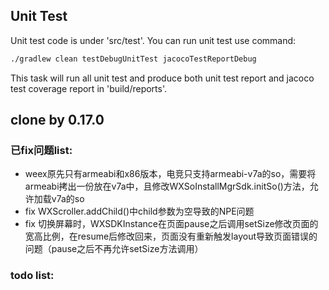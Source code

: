 ## Unit Test

Unit test code is under 'src/test'. You can run unit test use command:   
```bash
./gradlew clean testDebugUnitTest jacocoTestReportDebug
```
This task will run all unit test and produce both unit test report and jacoco test coverage report in 'build/reports'.   

## clone by 0.17.0

### 已fix问题list:
* weex原先只有armeabi和x86版本，电竞只支持armeabi-v7a的so，需要将armeabi拷出一份放在v7a中，且修改WXSoInstallMgrSdk.initSo()方法，允许加载v7a的so
* fix WXScroller.addChild()中child参数为空导致的NPE问题
* fix 切换屏幕时，WXSDKInstance在页面pause之后调用setSize修改页面的宽高比例，在resume后修改回来，页面没有重新触发layout导致页面错误的问题（pause之后不再允许setSize方法调用）

### todo list: